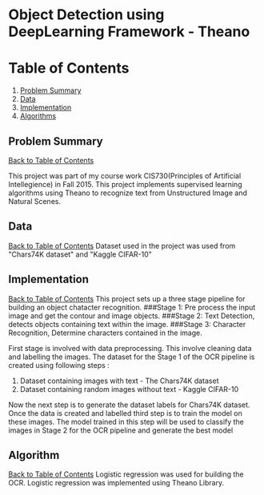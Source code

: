 Object Detection using DeepLearning Framework - Theano 
======================================================

# Table of Contents
1. [Problem Summary](README.md#problem-summary)
2. [Data](README.md#data)
3. [Implementation](README.md#details-of-implementation)
4. [Algorithms](README.md#Algorithms)


## Problem Summary
[Back to Table of Contents](README.md#table-of-contents)

This project was part of my course work CIS730(Principles of Artificial Intellegience) in Fall 2015. This project implements supervised learning algorithms using Theano to recognize text from Unstructured Image and Natural Scenes.

## Data
[Back to Table of Contents](README.md#table-of-contents)
Dataset used in the project was used from "Chars74K dataset" and "Kaggle CIFAR-10"
## Implementation
[Back to Table of Contents](README.md#table-of-contents)
This project sets up a three stage pipeline for building an object chatacter recognition. 
###Stage 1: Pre process the input image and get the contour and image objects.
###Stage 2: Text Detection, detects objects containing text within the image.
###Stage 3: Character Recognition, Determine characters contained in the image.

First stage is involved with data preprocessing. This involve cleaning data and labelling the images. The dataset for the Stage 1 of the OCR pipeline is created using following steps : 
1. Dataset containing images with text - The Chars74K dataset
2. Dataset containing random images without text - Kaggle CIFAR-10

Now the next step is to generate the dataset labels for Chars74K dataset. Once the data is created and labelled third step is to train the model on these images. The model trained in this step will be used to classify the images in Stage 2 for the OCR pipeline and generate the best model

## Algorithm
[Back to Table of Contents](README.md#table-of-contents)
Logistic regression was used for building the OCR. Logistic regression was implemented using Theano Library.  

